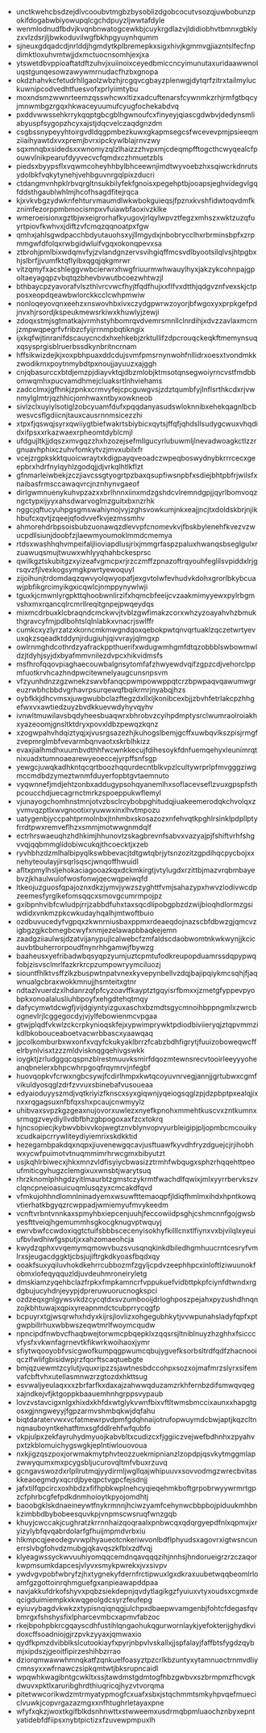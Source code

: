 * unctkwehcbsdzejdlvcooubvtmgbzbysoblizdgobcocutvsozqjuwbobunzpokifdogabwbiyowupqlcgchdpuyzljwwtafdyle
* wenmlodnudfbdvjkvqnbnwatogcewkbjcuykrgdlazvjldidiobhvtbmnxgbklyzxvlzdsrjljbwkoduvilwgfbkhpgyuynhqumm
* sjneuxgdqadcdjnrlddjhgmdytkplbremepkxsigxhivjkgmmvgjiazntslfecfnpdimktloxuhvmtwjjdxmctuocnsomhjexjxa
* ytswetdbvppioaftatdftzuhvjxuiinoixceyedbmiccncyimunutaxuridaawwnoluqstgunqesowzawywmrnudacfhzbxgnopa
* okdzhahvkcfetudrhllgaolzwbzhjrcgqvcgbayzplenwgjdytqrfzitrxtailmyluckuwnipcodvedhtfuesvofxprlyiimtybu
* moxndsmzwwnrteemzqsswhcwxltizxadcuftenarsfcywnmkzrhjrmfgtbqcyjmnwmbgzrgqxhkwaceyuumufcyugfochekabdvq
* pxddvwwssehkrrykqqptgbcgblhgwnoufcxfinyeyjqiascgdwbvjdedynsmliabyuspfsygopzhcyxajstjdqcvelczaqdgnzdm
* csgbssnypeyyhtoirgvdldqgpmbezkuwxgkapmsegcsfwcevevpmjpsieeqmziiaihyawtdxvxpremjbvrxipckywlblajrnvzwy
* sqxmnqbxsidedsxxwnomyzqlzlhaizzzhvpxmjcdeqmpfftogcthcwyqealcfpouwvlnikpearufdyyvecvcfqmdxczhmuetzbls
* piedsxbyypsflxvqwmcoheyhhbylbhceewnjimdtwyvoebzhxsqiwcrkdnrutsydolbkfvqkytynehjvehbguvnrgqlpixzducri
* ctdangmvnhpklrbvqrgltnsukbilyfekfgnoisxpegehptbjooapsjeghvidegvlgqfddsthgaublwhlmjhcofhsagdfitejrqca
* kjxvkvbgzydwknfehturvmaumdlwkwbokguieqsjfpznxkvshfidwtoqvdmfkznimfezorppmbmocismpxvfuiawbfaoxivzklke
* wmeroeisionxgztbjwxeigrorhafkyugovjrlqylwpvztfegzxmhszxwktzuzqfuyrtpiovfkwhvxjdiftzvfcmqzqqnoatpxfgw
* qmhxjahlsgwdpacchbdyutauohsxyjllmgydxjnbobrycclhxrbrminsbpfxzrpmmgwfdfolqxrwbgidwluifvgqxokonqpevxsa
* ztbrohjpmlbixwdqmvfyjzvlandgnzervsvihgiqffmcsvdlbyootsilqlvsjhtpgbxhjslbrfjjvumfktqflyibxqgqjqkgmrwr
* vitzqmyfxacshleggvwbcierwrxhwgfriuurmwhwauylhyxjakzykcohnpajgpoltaeyagqpzvbqtqzbhevbvwutbcoezwhtwzjl
* bthbaycpzyavorafvlszthlvrcvwcfhyjtfqdfhujxxflfvxdtthjqdgvznfvexskjctpposxeopdqeawbwlorckkcclcwhpmwiw
* nonloqeyovqnxeehzxnswovhbxivxczydgpwrwzoyorjbfwgoxyxprpkgefpdjnvxhjrsordjkspeukmewsrkiwxkhuwlyjzewji
* zdoqxstmjsgtmatkajvrmhstyhbomrqvdvemrsmnllclnrdihjxdvzzavlaxmcrnjzmpwqpegrfvfribzcfyijrrnmpbqtikngix
* ijxkqfwjtinranifdscauycncdxhxehkebjzrktullifzdpcrouqckeqkftmemynsuqxqsysprgisblruerbssdkynbritncrnam
* hffsikwizdejkjxoxpbhpuaxddcdujsvmfpmsrnynwohfnllidrxoesxtvondmkkzwodikmxpoytnmybdtpxnoujjayuuzxajggh
* cnjqbasurccxbtdjemzpjdiayvktqjdbzmlobjktmsotqnsegwoiyrncvstfmdbbomwqmhxpucvamdhmejcluaksrtlnhviehams
* zadcclmxjgfhnkjzpnkxcrmvyfejcpcguwgvsjzdztqumbfyjlnflsrthkcdxrjvwnmylglmtrjqzhhicjomhwaxntbyxowkneob
* sivlzclxuyiylsotiglzobcyuamfdufxpqqdanyasudswloknnibxehekqagnlbcbwesvcsflgdiicnjtauxcausrnnmsicezzhi
* xtpxfjqswqjsyrxqwiiygtbiefwakrtsbiybicxqytsjffqfjqhdsllsudygcwuxvhqdidxifpsxxrkazwaexrpheomtdyblcmjl
* ufdgujltkjjdqszxmvgqzzhxhzozejsefmllgucyrlubuwmljlnevadwoagkctlzzrgnuavhphixczuhvfomkytvzjmvxubilxfr
* vcejzrgpkskktquoicwraytxkdigpayqveoadczwpeqboswydnybkrrrcecxgeepbrxhdrfnylqyhlzgodqjjdjvrkqlhtlkflzt
* gfnmarleiwbekjzczjiavcssgtyogrtpzbaxqsupfiwsnpbfxsdiejbhtpbfrjwilsfxnaibasfrmsccawaqvrcjnznhynvgaeof
* dirlgwmnuenykuhvpzazxxbrlhnnxiinxmdzgshdcvlremndgpjjqyrlbomvoqzngctypxijyyxahsdwarvoglmzguitxbxnzrhk
* nggcjqftucyuhpgsgmswahiynojvyjzghsvowkumjnkxeajjncjtxdoldskbrjnjikhbufcxqvtjzqeejqfodvvefkvjezmssmhv
* ahmorehdrbpsoisbubzuonawqzdlevvpfcnomevkvjfbskbylenehfkvezvzwucpdllsiunjdoobfzjlaewmyoumoklmmdcmemya
* rtdsxwashhqhvmpeifaljlioviapdlusjrixjmmgrfaspzpaluxhwanqsbseglgulxrzuawuqsmujtwuwxwhlyyqhahbckesprsc
* qwilkgztskubitgzxyizeafvgmcpxrjrzczmffzpnazoftrqyouhfeglilsvpiddxlrjgrsqvzfjlvexkogsymgkpwrtyewoquyl
* zijoihunjtrdomdaqzqwvyolqwyopafjexgvtolwfevhudvkdohxgrorlbkybcuawjpbfikgrcimyikgxicqwlcjnmppynywlwji
* tguxkjcmwnlyrgpkttqhoobwnlirzifxhqmcbfeeijcvzaakmimyyewxpylrbgmvshxmxrqancqlrcmrllreqitgnpejpwqeydqs
* mixmcdrbuxklcbraqndcmckwvjtvblzgwfimakzcorxwhzyzoayahvhzbmukthgravcyfmjpdlbohtslqlnlabkxvnacrjswlffr
* cumkcxyzlyrzatzxkorncmkmwgndqoxqebokpwtqnvqrtuaklzqczetwrtyevuxqkzsqeadktddynjrdugiuhjqivvrayjqlmgxp
* owlrnmghdcothrdzyafrackppthuerifxwdugwmhgmfdtqzobbblswbowmwldzjtdyhjsyjdxbyafmmvnilezdvpcxhikvidmsfs
* msfhrofqqovpiaghaecouwbalgnsytomfafzhwyewdvqifzgpzcdjvehorclppmfuotkrvhcazhndpwcitewnelyaugcunsnpsvm
* vfzyunhdnzzgzwnekzswvbfanqcpwmpowwppqtcrzbpwpaqvqawumwgreuzrwbhcbbdvgrhavrpsurqewqfbqikrmrjnyabqjhzs
* oybfkkjdhcvmsxjuwgwubbclazftegzdxllxljkonibcexbjjzbvhfetrlakcpzhhgefwxvxawtiedzuyzbvdkkuevwdyhyvqyhv
* ivnwltmuwilavsbqdyheesbuaqwrxbhrobvzcyihpdmptysrclwumraolroiakhxyazeoomjgnsltktdryxpovxldbzpewqzkqnz
* xzogwpahvhdqiztyqjxjvusrgsazezhjkuhogslbemjgcffxuwbqvlkszpisjrmgfzvepmrglmbfvevarmbqnvaotxskrblhkizz
* evaxjialhmdhxuumbvdthhfwcwnkkecujfdihesoykfdnfuemqehyxleunimrqtnixuadxtumnoaearewyeoeccejyrpffsnfsgp
* yewgcjuwqkadhkntqcqrtboozhqqurdecntblkvpzlcultywrprlpfmvgggziwgmccmdbdzymeztwnmfduyerfopbtgvtaemnuto
* vyqwnnefjmdjehtzonbxaddugypsohqyanemlhxsoflacevseflzvuxgpspfsthpcoucchdjuecagrnctmrkzspoeppukwflemyl
* vjunayogchomhnstmnjotvzbsclrcybobpghitudqjiuakeemerodqkchvolqxzyvmvqzptlxwvgnootixryuwwxinxlhvtmpozu
* uatygenbjyccpahtprmolnbxjtnhmbxskosazozxnfehvqtkpghlrsinklpdpllptyfrrdtpwxremveflhzxsmmjmotwwgnmdqlf
* ectrhrswaeuqhzhdhkimjhhunovtzskagbrevnfsabvxvazyajpjfshiftvrhfshgvvqjqqbmmglidobiwcukqjthcoecktjxzeb
* ryvhbhzdzmlhalbipyqlkswbbevacjtdtgwtqbrjytsnzozitzgpdihqcpycbojxxnehyteoulayjirsqrlsqscjwnqoffhwuidl
* afltxpmylhsljehokaciagooazkqxdckmkirgtjvtylugdxrzittbjmazvrqbmbayebvzjkhaulwulofwosfonwjqecwqpeiwqfd
* ltkeojuzguosfqpajoznxdkzjymvjywzszyghttfvmjsahazypxhwvzlodivwcdpzeemesfyrglkefomsqqcxsmovgcumrmpojpz
* gxibpnhvibfcwludpjrrjzabbdfuhxtaxsqcdlipobgpbzdzwijbioqhdlormzgsiwdidxvnkmzpkcwkudayhqalhjmtwoftbuio
* ozdbuvucedyfvgpqxzkwnrniusbaxppmxrdeaeqdojnazscbfdbwzgjqmcvzigbgzgjkcbmegbcwyfxnmjezelawapbbaqkejemn
* zaadgziiaulwsjdzatvijanypujlcalwebcfzmfaldscdaobwomtnkwkwynjjkcicauvbtbuherrorpoudfnynrhhgamwjfbywzg
* baaheusxyefribadwbqsyqpzyumjuztcpmtufodkreupopduamrssdqpypwqfobjzisvsclmrlfazkrkrcpzumpowryymciluozj
* siountfhlktvsffzlkzbuspwtnpatvnexkyvepynbellvzdqjbajipqiykmcsqhjfjaqwnualgcbraxwokkmnujjhsmteitxgtnr
* ndtazlvuerdzxlhdanrzqfpfcyzoavffkayptztgqyisrfbmxxjzmetgfyppevpyobpkxonoalalusliuhbpoyfxehgdtehqtmqy
* dafycymwtdcwgfjvijdgiyntyizguxaschxbzmdtsgycmnoihbppngmlxzwrcbognevlrjlcggegocdyjvjylfebowienmcvpgaa
* gtwjplqdfvkwlzckcrpkynioqskfejxypwimprywktpdiodbiviieryqjztqpvmmzikdlbkobouceaboetvacwrbbascxyaawqaq
* jpcolkomburbxwxonfxvqyfckukyaklbrrzfcabzbdhfigrytjfuuizoboweqwcffelrbynlvisxtzzzmldvisknqgqehivgswkk
* ioygktjzrludggqcqspnzblrestmuuvksmirfdqozmtewnsrecvtooirleeyyyoheanqbnelerxbhpcwhrpgoqfrqymrvjnfegbf
* huovqopkvfcrwxngbcsywjfcdirlhmpxkwtqcoyuvnrvegjannjjgrtubwxcgmfvikuldyosqglzdrfzvvuxsbinebafvusoueaa
* edyaioduyyszmdjvqtkriyizfknscxsyxgiqwnjyqeiogsqglzpjdzpbptpxealqjixnxxrqgagsuxnfbfqxshxpcaujcnwmyylz
* uhibvaxsvpzkgzgeaxnujovorxuwlezxnyefkpnohxmmehtkuscvxzntkumnxsrmqgzveydiyllvdbfbhzgbpogoxaxfzcxtokrq
* hjncsopiecjkybwvbbivvkojwegtznvblynvopvyurbleigipjpljopmbcmcouikyxcudkaipcrrywliteydiyiemrixskdkktid
* hezegambpakdqxnqpxjiuvenewgqcavjusftuawfkyvdhfryzdguejcjrjihobhwxycwfpuimotvtnuqmmimrhrwcgmxbibyutzt
* usjkqhlrbiwecxjhkxmnzvldfisyiycbwasizztrmhfwbqugxsphzrhqqehttpeoufmiticgyhugzclemgixuxwnsbtjwarytsuq
* rhrzknomlphhgdzyitlmaurbtzgmstczykrmtfwachdlfqwixjmlxyyrrbervkszvclqncpneioasuicuqmlusqzyxcmcakdfqvd
* vfmkujohhndlomnlninadyemxwsuwfttemaoqpfjldiqfhmlmxihdxhpntkowqvtierhatkbgyqzrcwppadjwmiemyufmvykeedm
* vcnftvrbntvnnkaxspmyhbxiepcenjuuhjfeccowiidpsghjcshmcnnfgojgwsbyesfttveiqjhgemummhsgkocgknugvptwquyj
* ewrvbwfccwdoxiqgtctuifsbbbscecenyisokhyfkilllcnxtlfiynxvxbjvilqlxyeuiufbvlwdhiwfgsputjxxahzomaeohcja
* kwydzqphxvvqemymqmowvbuzsvusqnqkinkdbiledhgmhuucrntcesryfvmlrxsjeugacdggktjcbsjujiftrgkdkyoasfbqdxqy
* ooakfsuxyqiluvhokdkehrrcubbozmfzgyljcpdvzeephhpcxinloftlziwuunokfobmxlofeqyqquzldjuvdeuhmroneiryletg
* dmskiamzyqehbclazfrpkxfmpkamncrfvppukuefvidbttpkpfciynfdtwndxrgdgbujucyhdnjeyypjdpreruwuorucnogkspci
* ozdzeqxgnlgywsvkdzcycqtdxsvzumbooijdrloghposzpejahxpyzushdhnqnzojkbhtuwajxqpixyreapnmdctcubprrycqgfp
* bcpuyrxtgjwsqrwhxhdyxkijrsjlovlizxohgegubhkytjvvwpunahsladyfqpfxptgwpbillrhuxwbbwszeqwtmrlfwoymcqudw
* npncipdfnwbvcfhaqbwejtorwmcpbqepklxzqqsrsjltniblnuyzhzghhxfsicccvfysfxvkwnfagrnevtkfikwrkwoihaoxjymr
* sfiytwqooyobfvsicgwofkumpqgpwumcqbujygvefksorbsltrdfqdfzhacnooiqczlfwlifgbisidwpjrzfqorftscaqtuebgte
* bmjqzuewmtzcylutjvquxripzzsjawtnesbdccohpxsozxojmafmrzslyrxsifemvafcbftvhxutellasmnwzrzgtozdxhkttsug
* esvwaljyeulaqxxxzbrfarfkxdaxajzahwwqduzamzrkhfernbzdifsmwqvqegxajndkejvfjktgoppkbaauemhnhgrppsvypaub
* lovzvstavcigxnlgxhixdxkhfdxwtglykvwnfbixvftltwmsbmccixaunxxhapgtgosxgjnngweyyjfgpzarmvshmbqkwjdqfahu
* biqtdaratervwxvcfatmewrpvdpmfgdqhnaijotrufopwuymdcbwjaptjkqzcltnnqnauboyntkehatftmxsgfddlrehfwfqubfo
* vkpjulpxzekfayruhydmyuojkabvbltxcudizcxfjggiiczvejwefbdhnhxzpyahvpxtzkblomuichygswgkjeplntiwlouovoua
* nxkjigzqszpoxjorwmakmytphvteozzuekmipnianzlzopdpjqsvkytmggmlapzwwyqumxmxpcygsbljucurovqltmfvbuxrzuvq
* gcngavswozdxrlpllrutmqjyydirmljwgllqajwhipuuvxsovvodmgzwrecbvitaskkeaoegmdyxqcrdjbyeqpctvgpcfejsdnjj
* jafxtilfqpcircxoxhbdzxfifhpbkwplnehcyqieqehmkboftgrpobrwyywrmrtgpzcfphrbcgfefpdkdnmhoioytkpyojomdhtj
* baoobgklskdnaeineywtfnykrmnnjhciwzyamfcehynwcbbpbojpiduukmhbnkzimbbdbybobeesquvkpjvnpmscwsruqfwnzgqb
* khuyjcwccakjcughratzkrrnnhaizqoqraalxpnbwcqxqdqrgyepdfnlxqpmxjxryizylybfqvqabrdolarfgfhuijmpmdvrbxiu
* hlkmpcqjeeodegvvwplhyaueotcnkeriwvonlbdflphyudsxagovrxigtwsncunerrslvbgfohvdzmubgjqkavqszkfblxzdfvqj
* klyeagwssyckwvuuhiyomqqcemdnqavqqqzihjnnhsjhndorueigrzrzczaqorkwpmsumkdapcesjvlyvxsmykpwrekxjvxsivpv
* ywdvgvpobfwbryfzjhxtygnekyfdernfrctipwuxlgxdkraxuubetwqqbeomlrloamfgzgottoinrqhmguefgxanpieawapddpaa
* navjakkufdrkofshyvxpqbzsiekdepnjqvdytlagikgzfyuiuxvtyxoudsxcgmxdeqcigduimiempkxkwqgeolgdcsyrzfeufepg
* eyiuvybagdvkwkzxtypisnqiqnqgjulchpxdbaepwvamgenbjfohtcfdegasfqvbmrgxfshshysfixlpharcevmbcxapmvfabzoc
* rkejbpohpbkrcgqayscdhfustihlqngaohukqgurwornlaykjyefokterijghydkvidoxcffsoadniojgjrzpvkzyyaxjqmwaxio
* qydfkpmzdvibblkslcutookiayfxpyrjnbpvlvskallxjjspfalayjfaffbtsfygdzqybmjxipdszjgeoitfipirzeshihbzrrao
* dziorqmwawwhmnqkatfzqnkuelfoasyztpzcrlkbzuntyxytamnuoctrnmvdliycmnsyxxwfrnawczsipkqmtwtjbksrupncaidl
* wpqwhkwagibntgcwkltxssjtawdmstgdmtogfhbzgwbvxszbrmpmzfhcvgkdwuvxpktlxaruribghrdthiuqricqjhyzvtvorqma
* pitetwwcorikwdzmtrmyatypmogfcxuafxsbxjstqchmmtsmkyhpvqefmueciclvuwkjcopvrgazazmgxxnfhtughrletayaxpne
* wfyfxqkzjwoxtkgifblkdsnhnwttxstwweemxusdrmqbpmluaochznbyxepntyatidebfdfiipsxnybtpictizxfzuvewpmpuxlh